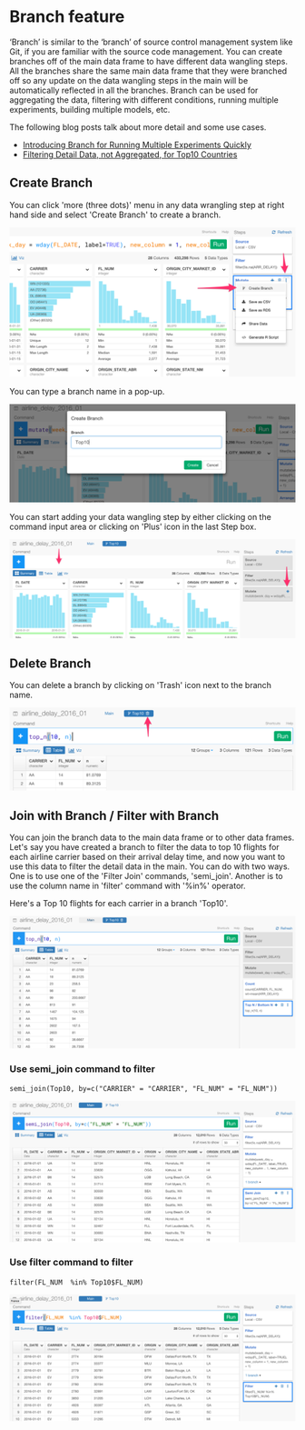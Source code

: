 # Branch feature

‘Branch’ is similar to the ‘branch’ of source control management system like Git, if you are familiar with the source code management. You can create branches off of the main data frame to have different data wangling steps. All the branches share the same main data frame that they were branched off so any update on the data wangling steps in the main will be automatically reflected in all the branches. Branch can be used for aggregating the data, filtering with different conditions, running multiple experiments, building multiple models, etc.

The following blog posts talk about more detail and some use cases.

* [Introducing Branch for Running Multiple Experiments Quickly](https://blog.exploratory.io/introducing-branch-for-running-multiple-experiments-quickly-84352ce245b6#.iddruhpde)
* [Filtering Detail Data, not Aggregated, for Top10 Countries](https://blog.exploratory.io/filtering-detail-data-not-aggregated-for-top10-countries-33d5724d022f#.q35pduny2)

## Create Branch

You can click 'more (three dots)' menu in any data wrangling step at right hand side and select 'Create Branch' to create a branch.

![](images/branch-1.png)

You can type a branch name in a pop-up.

![](images/branch-2.png)

You can start adding your data wangling step by either clicking on the command input area or clicking on 'Plus' icon in the last Step box.

![](images/branch-3.png)

## Delete Branch

You can delete a branch by clicking on 'Trash' icon next to the branch name.

![](images/branch-4.png)

## Join with Branch / Filter with Branch

You can join the branch data to the main data frame or to other data frames. Let's say you have created a branch to filter the data to top 10 flights for each airline carrier based on their arrival delay time, and now you want to use this data to filter the detail data in the main. You can do with two ways. One is to use one of the 'Filter Join' commands, 'semi_join'. Another is to use the column name in 'filter' command with '%in%' operator.

Here's a Top 10 flights for each carrier in a branch 'Top10'.

![](images/branch-5.png)

### Use semi_join command to filter

```
semi_join(Top10, by=c("CARRIER" = "CARRIER", "FL_NUM" = "FL_NUM"))
```

![](images/branch-6.png)


### Use filter command to filter

```
filter(FL_NUM  %in% Top10$FL_NUM)
```

![](images/branch-7.png)
